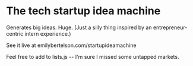 The tech startup idea machine
=============================

Generates big ideas. Huge.
(Just a silly thing inspired by an entrepreneur-centric intern experience.)

See it live at emilybertelson.com/startupideamachine

Feel free to add to lists.js -- I'm sure I missed some untapped markets.
